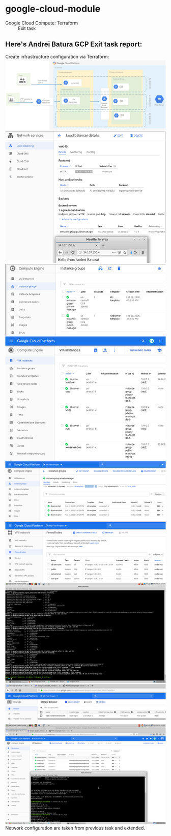 # google-cloud-module

<dl>
  <dt>Google Cloud Compute: Terraform </dt>

  <dd>Exit task</dd>
</dl>

## Here's Andrei Batura GCP Exit task report:

Create infrastructure configuration via Terraform:
![screenshot of sample](img/1.png)  <br>
![screenshot of sample](img/2.png)  <br>
![screenshot of sample](img/3.png)  <br>
![screenshot of sample](img/4.png)  <br>
![screenshot of sample](img/5.png)  <br>
![screenshot of sample](img/6.png)  <br>
![screenshot of sample](img/7.png)  <br>
![screenshot of sample](img/8.png)  <br>
![screenshot of sample](img/9.png)  <br>
Network configuration are taken from previous task and extended.
